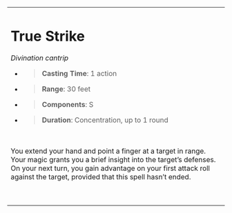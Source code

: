 <table><tbody><tr class="odd"><td><h1 id="true-strike"><strong>True Strike</strong></h1><p><em>Divination cantrip</em></p><ul><li><blockquote><p><strong>Casting Time</strong>: 1 action</p></blockquote></li><li><blockquote><p><strong>Range</strong>: 30 feet</p></blockquote></li><li><blockquote><p><strong>Components</strong>: S</p></blockquote></li><li><blockquote><p><strong>Duration</strong>: Concentration, up to 1 round</p></blockquote></li></ul><p> </p><p>You extend your hand and point a finger at a target in range. Your magic grants you a brief insight into the target’s defenses. On your next turn, you gain advantage on your first attack roll against the target, provided that this spell hasn’t ended.</p><p> </p></td></tr></tbody></table>
